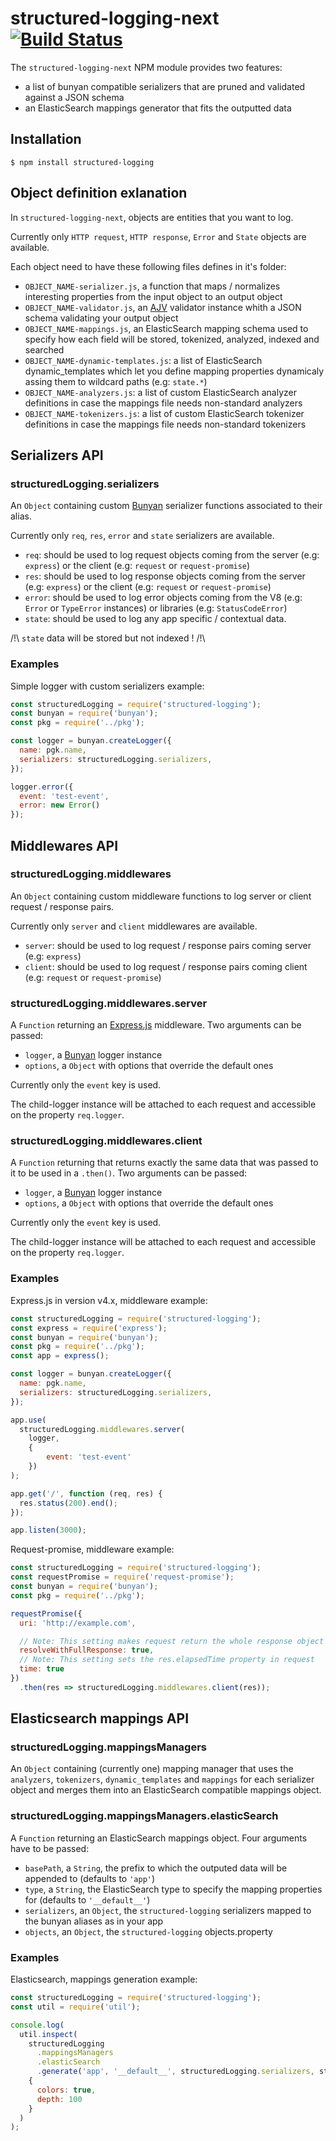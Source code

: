 # structured-logging-next [![Build Status][circle-image]][circle-url]

The ```structured-logging-next``` NPM module provides two features:
  - a list of bunyan compatible serializers that are pruned and validated against a JSON schema
  - an ElasticSearch mappings generator that fits the outputted data

## Installation

```shell
$ npm install structured-logging
```

## Object definition exlanation

In ```structured-logging-next```, objects are entities that you want to log.

Currently only ```HTTP request```, ```HTTP response```, ```Error``` and ```State``` objects are available.

Each object need to have these following files defines in it's folder:

  * ```OBJECT_NAME-serializer.js```, a function that maps / normalizes interesting properties from the input object to an output object
  * ```OBJECT_NAME-validator.js```, an [AJV](https://github.com/epoberezkin/ajv) validator instance whith a JSON schema validating your output object
  * ```OBJECT_NAME-mappings.js```, an ElasticSearch mapping schema used to specify how each field will be stored, tokenized, analyzed, indexed and searched
  * ```OBJECT_NAME-dynamic-templates.js```: a list of ElasticSearch dynamic_templates which let you define mapping properties dynamicaly assing them to wildcard paths (e.g: ```state.*```)
  * ```OBJECT_NAME-analyzers.js```: a list of custom ElasticSearch analyzer definitions in case the mappings file needs non-standard analyzers
  * ```OBJECT_NAME-tokenizers.js```: a list of custom ElasticSearch tokenizer definitions in case the mappings file needs non-standard tokenizers


## Serializers API

### structuredLogging.serializers

An ```Object``` containing custom [Bunyan](https://github.com/trentm/node-bunyan) serializer functions associated to their alias.

Currently only ```req```, ```res```, ```error``` and ```state``` serializers are available.

  * ```req```: should be used to log request objects coming from the server (e.g: ```express```) or the client (e.g: ```request``` or ```request-promise```)
  * ```res```: should be used to log response objects coming from the server (e.g: ```express```) or the client (e.g: ```request``` or ```request-promise```)
  * ```error```: should be used to log error objects coming from the V8 (e.g: ```Error``` or ```TypeError``` instances) or libraries (e.g: ```StatusCodeError```)
  * ```state```: should be used to log any app specific / contextual data.

/!\ ```state``` data will be stored but not indexed ! /!\

### Examples

Simple logger with custom serializers example:

```javascript
const structuredLogging = require('structured-logging');
const bunyan = require('bunyan');
const pkg = require('../pkg');

const logger = bunyan.createLogger({
  name: pgk.name,
  serializers: structuredLogging.serializers,
});

logger.error({
  event: 'test-event',
  error: new Error()
});
```

## Middlewares API

### structuredLogging.middlewares

An ```Object``` containing custom middleware functions to log server or client request / response pairs.

Currently only ```server``` and ```client``` middlewares are available.

  * ```server```: should be used to log request / response pairs coming server (e.g: ```express```)
  * ```client```: should be used to log request / response pairs coming client (e.g: ```request``` or ```request-promise```)

### structuredLogging.middlewares.server

A ```Function``` returning an [Express.js](expressjs.com/en/4x/api.html) middleware.
Two arguments can be passed:

  * ```logger```, a [Bunyan](https://github.com/trentm/node-bunyan) logger instance
  * ```options```, a ```Object``` with options that override the default ones

Currently only the ```event``` key is used.

The child-logger instance will be attached to each request and accessible on the property ```req.logger```.

### structuredLogging.middlewares.client

A ```Function``` returning that returns exactly the same data that was passed to it to be used in a ```.then()```.
Two arguments can be passed:

  * ```logger```, a [Bunyan](https://github.com/trentm/node-bunyan) logger instance
  * ```options```, a ```Object``` with options that override the default ones

Currently only the ```event``` key is used.

The child-logger instance will be attached to each request and accessible on the property ```req.logger```.

### Examples

Express.js in version v4.x, middleware example:

```javascript
const structuredLogging = require('structured-logging');
const express = require('express');
const bunyan = require('bunyan');
const pkg = require('../pkg');
const app = express();

const logger = bunyan.createLogger({
  name: pgk.name,
  serializers: structuredLogging.serializers,
});

app.use(
  structuredLogging.middlewares.server(
    logger,
    {
		event: 'test-event'
	})
);

app.get('/', function (req, res) {
  res.status(200).end();
});

app.listen(3000);
```

Request-promise, middleware example:

```javascript
const structuredLogging = require('structured-logging');
const requestPromise = require('request-promise');
const bunyan = require('bunyan');
const pkg = require('../pkg');

requestPromise({
  uri: 'http://example.com',

  // Note: This setting makes request return the whole response object instead of just the body
  resolveWithFullResponse: true,
  // Note: This setting sets the res.elapsedTime property in request
  time: true
})
  .then(res => structuredLogging.middlewares.client(res));
```

## Elasticsearch mappings API

### structuredLogging.mappingsManagers

An ```Object``` containing (currently one) mapping manager that uses the ```analyzers```, ```tokenizers```, ```dynamic_templates``` and ```mappings``` for each serializer object and merges them into an ElasticSearch compatible mappings object.

### structuredLogging.mappingsManagers.elasticSearch

A ```Function``` returning an ElasticSearch mappings object.
Four arguments have to be passed:

  * ```basePath```, a ```String```, the prefix to which the outputed data will be appended to (defaults to ```'app'```)
  * ```type```, a ```String```, the ElasticSearch type to specify the mapping properties for (defaults to ```'__default__'```)
  * ```serializers```, an ```Object```, the ```structured-logging``` serializers mapped to the bunyan aliases as in your app
  * ```objects```, an ```Object```, the ```structured-logging``` objects.property

### Examples

Elasticsearch, mappings generation example:

```javascript
const structuredLogging = require('structured-logging');
const util = require('util');

console.log(
  util.inspect(
    structuredLogging
      .mappingsManagers
      .elasticSearch
      .generate('app', '__default__', structuredLogging.serializers, structuredLogging.objects),
    {
      colors: true,
      depth: 100
    }
  )
);
```

[circle-image]: https://circleci.com/gh/Woorank/structured-logging.svg
[circle-url]: https://circleci.com/gh/Woorank/structured-logging
